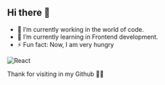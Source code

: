 ## Hi there 👋
- 🔭 I’m currently working in the world of code.
- 🌱 I’m currently learning in Frontend development.
- ⚡ Fun fact: Now, I am very hungry




![React](react?style=for-the-badge&logo=GitHub&logoColor=blue)

Thank for visiting in my Github 🤗🤗

<!--
**Apisitkitti/Apisitkitti** is a ✨ _special_ ✨ repository because its `README.md` (this file) appears on your GitHub profile.

Here are some ideas to get you started:

- 🔭 I’m currently working on ...
- 🌱 I’m currently learning ...
- 👯 I’m looking to collaborate on ...
- 🤔 I’m looking for help with ...
- 💬 Ask me about ...
- 📫 How to reach me: ...
- 😄 Pronouns: ...
- ⚡ Fun fact: ...
-->
